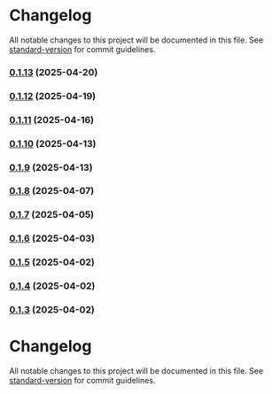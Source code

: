 # Changelog

All notable changes to this project will be documented in this file. See [standard-version](https://github.com/conventional-changelog/standard-version) for commit guidelines.

### [0.1.13](https://github.com/onem0/faser/compare/v0.1.12...v0.1.13) (2025-04-20)

### [0.1.12](https://github.com/onem0/faser/compare/v0.1.11...v0.1.12) (2025-04-19)

### [0.1.11](https://github.com/onem0/faser/compare/v0.1.10...v0.1.11) (2025-04-16)

### [0.1.10](https://github.com/onem0/faser/compare/v0.1.9...v0.1.10) (2025-04-13)

### [0.1.9](https://github.com/onem0/faser/compare/v0.1.8...v0.1.9) (2025-04-13)

### [0.1.8](https://github.com/onem0/faser/compare/v0.1.7...v0.1.8) (2025-04-07)

### [0.1.7](https://github.com/onem0/faser/compare/v0.1.6...v0.1.7) (2025-04-05)

### [0.1.6](https://github.com/onem0/faser/compare/v0.1.5...v0.1.6) (2025-04-03)

### [0.1.5](https://github.com/onem0/faser/compare/v0.1.4...v0.1.5) (2025-04-02)

### [0.1.4](https://github.com/onem0/faser/compare/v0.1.3...v0.1.4) (2025-04-02)

### [0.1.3](https://github.com/onem0/faser/compare/v0.1.2...v0.1.3) (2025-04-02)

# Changelog

All notable changes to this project will be documented in this file. See [standard-version](https://github.com/conventional-changelog/standard-version) for commit guidelines.
